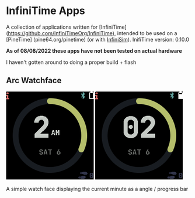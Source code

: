 # InfiniTime Apps

A collection of applications written for [InfiniTime] (https://github.com/InfiniTimeOrg/InfiniTime),
intended to be used on a [PineTime] (pine64.org/pinetime) (or with [InfiniSim](https://github.com/InfiniTimeOrg/InfiniSim)).
InifiTime version: 0.10.0

**As of 08/08/2022 these apps have not been tested on actual hardware**

I haven't gotten around to doing a proper build + flash



## Arc Watchface


![Arc Watchface 12hr](assets/WatchFaceArc-12hr.png)
![Arc Watchface 24hr](assets/WatchFaceArc-24hr.png)


A simple watch face displaying the current minute as a angle / progress bar

